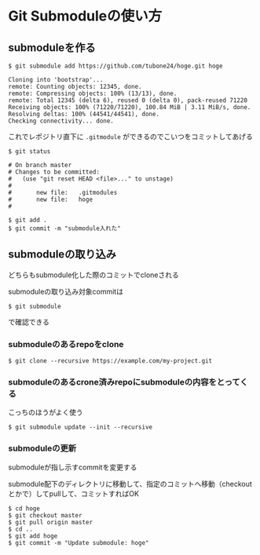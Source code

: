 # Git Submoduleの使い方

## submoduleを作る

```
$ git submodule add https://github.com/tubone24/hoge.git hoge

Cloning into 'bootstrap'...
remote: Counting objects: 12345, done.
remote: Compressing objects: 100% (13/13), done.
remote: Total 12345 (delta 6), reused 0 (delta 0), pack-reused 71220
Receiving objects: 100% (71220/71220), 100.84 MiB | 3.11 MiB/s, done.
Resolving deltas: 100% (44541/44541), done.
Checking connectivity... done.
```

これでレポジトリ直下に `.gitmodule` ができるのでこいつをコミットしてあげる

```
$ git status

# On branch master
# Changes to be committed:
#   (use "git reset HEAD <file>..." to unstage)
#
#       new file:   .gitmodules
#       new file:   hoge
#

$ git add .
$ git commit -m "submodule入れた"
```

## submoduleの取り込み

どちらもsubmodule化した際のコミットでcloneされる

submoduleの取り込み対象commitは

```
$ git submodule
```

で確認できる

### submoduleのあるrepoをclone

```
$ git clone --recursive https://example.com/my-project.git
```

### submoduleのあるcrone済みrepoにsubmoduleの内容をとってくる

こっちのほうがよく使う

```
$ git submodule update --init --recursive
```

### submoduleの更新

submoduleが指し示すcommitを変更する

submodule配下のディレクトリに移動して、指定のコミットへ移動（checkoutとかで）してpullして、コミットすればOK

```
$ cd hoge
$ git checkout master
$ git pull origin master
$ cd ..
$ git add hoge
$ git commit -m "Update submodule: hoge"
```

